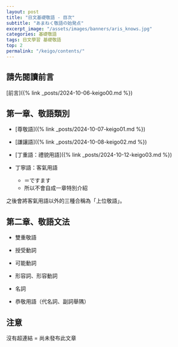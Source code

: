 ```yaml
---
layout: post
title: "日文基礎敬語 - 目次"
subtitle: "あまねく敬語の始発点"
excerpt_image: "/assets/images/banners/aris_knows.jpg"
categories: 基礎敬語
tags: 日文學習 基礎敬語
top: 2
permalink: "/keigo/contents/"
---
```


## 請先閱讀前言

[前言]({% link _posts/2024-10-06-keigo00.md %})

## 第一章、敬語類別

- [尊敬語]({% link _posts/2024-10-07-keigo01.md %})

- [謙讓語]({% link _posts/2024-10-08-keigo02.md %})

- [丁重語：禮貌用語]({% link _posts/2024-10-12-keigo03.md %})

- 丁寧語：客氣用語 
    - ＝ですます
    - 所以不會自成一章特別介紹

之後會將客氣用語以外的三種合稱為「上位敬語」。

## 第二章、敬語文法

- 雙重敬語

- 授受動詞

- 可能動詞

- 形容詞、形容動詞

- 名詞

- 恭敬用語（代名詞、副詞舉隅）

## 注意

沒有超連結 = 尚未發布此文章
